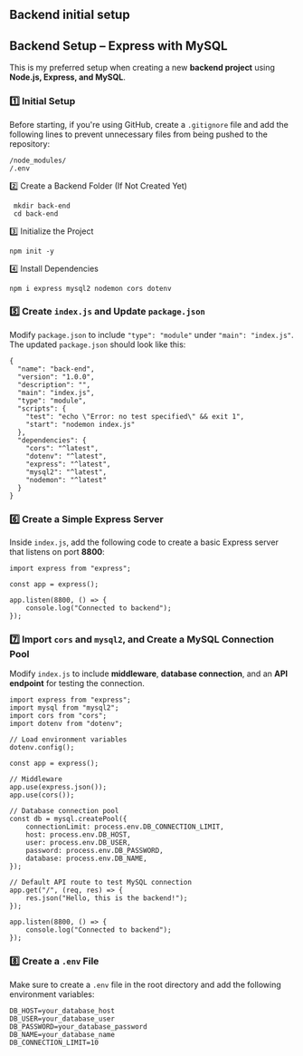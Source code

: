 ## Backend initial setup
## Backend Setup – Express with MySQL

This is my preferred setup when creating a new **backend project** using **Node.js, Express, and MySQL**.

### **1️⃣ Initial Setup**

Before starting, if you're using GitHub, create a `.gitignore` file and add the following lines to prevent unnecessary files from being pushed to the repository:

    /node_modules/  
    /.env  
 2️⃣ Create a Backend Folder (If Not Created Yet)

     mkdir back-end
	 cd back-end

3️⃣ Initialize the Project

    npm init -y

4️⃣ Install Dependencies

    npm i express mysql2 nodemon cors dotenv

### **5️⃣ Create `index.js` and Update `package.json`**

Modify `package.json` to include `"type": "module"` under `"main": "index.js"`.  
The updated `package.json` should look like this:

    {
      "name": "back-end",
      "version": "1.0.0",
      "description": "",
      "main": "index.js",
      "type": "module",
      "scripts": {
        "test": "echo \"Error: no test specified\" && exit 1",
        "start": "nodemon index.js"
      },
      "dependencies": {
        "cors": "^latest",
        "dotenv": "^latest",
        "express": "^latest",
        "mysql2": "^latest",
        "nodemon": "^latest"
      }
    }

### **6️⃣ Create a Simple Express Server**

Inside `index.js`, add the following code to create a basic Express server that listens on port **8800**:

    import express from "express";
    
    const app = express();
    
    app.listen(8800, () => {
        console.log("Connected to backend");
    });
### **7️⃣ Import `cors` and `mysql2`, and Create a MySQL Connection Pool**

Modify `index.js` to include **middleware**, **database connection**, and an **API endpoint** for testing the connection.

    import express from "express";
    import mysql from "mysql2";
    import cors from "cors";
    import dotenv from "dotenv";
    
    // Load environment variables
    dotenv.config();
    
    const app = express();
    
    // Middleware
    app.use(express.json());
    app.use(cors());
    
    // Database connection pool
    const db = mysql.createPool({
        connectionLimit: process.env.DB_CONNECTION_LIMIT, 
        host: process.env.DB_HOST,
        user: process.env.DB_USER,
        password: process.env.DB_PASSWORD,
        database: process.env.DB_NAME,
    });
    
    // Default API route to test MySQL connection
    app.get("/", (req, res) => {
        res.json("Hello, this is the backend!");
    });
    
    app.listen(8800, () => {
        console.log("Connected to backend");
    });

### **8️⃣ Create a `.env` File**

Make sure to create a `.env` file in the root directory and add the following environment variables:

    DB_HOST=your_database_host
    DB_USER=your_database_user
    DB_PASSWORD=your_database_password
    DB_NAME=your_database_name
    DB_CONNECTION_LIMIT=10
